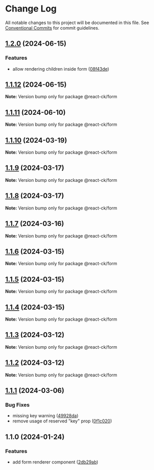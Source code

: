 # Change Log

All notable changes to this project will be documented in this file.
See [Conventional Commits](https://conventionalcommits.org) for commit guidelines.

## [1.2.0](https://github.com/abelflopes/react-ck/compare/@react-ck/form@1.1.12...@react-ck/form@1.2.0) (2024-06-15)


### Features

* allow rendering children inside form ([08f43de](https://github.com/abelflopes/react-ck/commit/08f43de05b93aeb59c1b763337c00f276df1d564))



## [1.1.12](https://github.com/abelflopes/react-ck/compare/@react-ck/form@1.1.11...@react-ck/form@1.1.12) (2024-06-15)

**Note:** Version bump only for package @react-ck/form





## [1.1.11](https://github.com/abelflopes/react-ck/compare/@react-ck/form@1.1.10...@react-ck/form@1.1.11) (2024-06-10)

**Note:** Version bump only for package @react-ck/form





## [1.1.10](https://github.com/abelflopes/react-ck/compare/@react-ck/form@1.1.9...@react-ck/form@1.1.10) (2024-03-19)

**Note:** Version bump only for package @react-ck/form





## [1.1.9](https://github.com/abelflopes/react-ck/compare/@react-ck/form@1.1.8...@react-ck/form@1.1.9) (2024-03-17)

**Note:** Version bump only for package @react-ck/form





## [1.1.8](https://github.com/abelflopes/react-ck/compare/@react-ck/form@1.1.7...@react-ck/form@1.1.8) (2024-03-17)

**Note:** Version bump only for package @react-ck/form





## [1.1.7](https://github.com/abelflopes/react-ck/compare/@react-ck/form@1.1.6...@react-ck/form@1.1.7) (2024-03-16)

**Note:** Version bump only for package @react-ck/form





## [1.1.6](https://github.com/abelflopes/react-ck/compare/@react-ck/form@1.1.5...@react-ck/form@1.1.6) (2024-03-15)

**Note:** Version bump only for package @react-ck/form





## [1.1.5](https://github.com/abelflopes/react-ck/compare/@react-ck/form@1.1.4...@react-ck/form@1.1.5) (2024-03-15)

**Note:** Version bump only for package @react-ck/form





## [1.1.4](https://github.com/abelflopes/react-ck/compare/@react-ck/form@1.1.3...@react-ck/form@1.1.4) (2024-03-15)

**Note:** Version bump only for package @react-ck/form





## [1.1.3](https://github.com/abelflopes/react-ck/compare/@react-ck/form@1.1.2...@react-ck/form@1.1.3) (2024-03-12)

**Note:** Version bump only for package @react-ck/form





## [1.1.2](https://github.com/abelflopes/react-ck/compare/@react-ck/form@1.1.1...@react-ck/form@1.1.2) (2024-03-12)

**Note:** Version bump only for package @react-ck/form





## [1.1.1](https://github.com/abelflopes/react-ck/compare/@react-ck/form@1.1.0...@react-ck/form@1.1.1) (2024-03-06)


### Bug Fixes

* missing key warning ([49928da](https://github.com/abelflopes/react-ck/commit/49928da9a7b958e4ef090f46f11cb2bed05a47f4))
* remove usage of reserved "key" prop ([0f1c020](https://github.com/abelflopes/react-ck/commit/0f1c02041730bd35e612200dcc75ae590efb1a4d))



## 1.1.0 (2024-01-24)


### Features

* add form renderer component ([2db29ab](https://github.com/abelflopes/react-ck/commit/2db29ab08f0b0adae3b017cf2c8777aaf6417e86))
